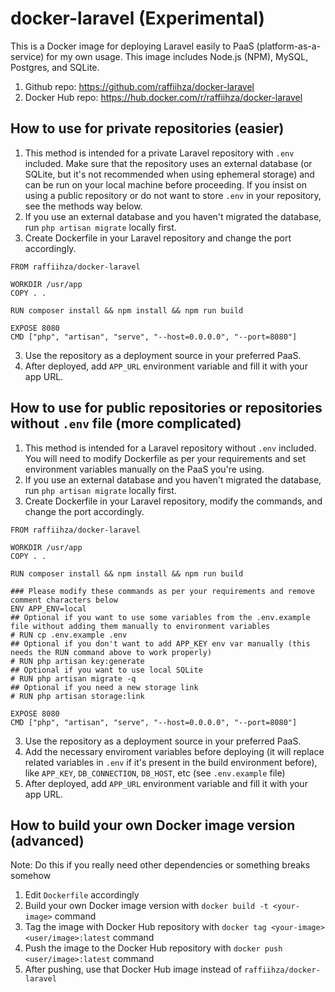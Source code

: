 # docker-laravel (Experimental)

This is a Docker image for deploying Laravel easily to PaaS (platform-as-a-service) for my own usage. This image includes Node.js (NPM), MySQL, Postgres, and SQLite.

1. Github repo: https://github.com/raffiihza/docker-laravel
2. Docker Hub repo: https://hub.docker.com/r/raffiihza/docker-laravel

## How to use for private repositories (easier)
1. This method is intended for a private Laravel repository with `.env` included. Make sure that the repository uses an external database (or SQLite, but it's not recommended when using ephemeral storage) and can be run on your local machine before proceeding. If you insist on using a public repository or do not want to store `.env` in your repository, see the methods way below.
2. If you use an external database and you haven't migrated the database, run `php artisan migrate` locally first.
3. Create Dockerfile in your Laravel repository and change the port accordingly.
```
FROM raffiihza/docker-laravel

WORKDIR /usr/app
COPY . .

RUN composer install && npm install && npm run build

EXPOSE 8080
CMD ["php", "artisan", "serve", "--host=0.0.0.0", "--port=8080"]
```
3. Use the repository as a deployment source in your preferred PaaS.
4. After deployed, add `APP_URL` environment variable and fill it with your app URL.

## How to use for public repositories or repositories without `.env` file (more complicated)
1. This method is intended for a Laravel repository without `.env` included. You will need to modify Dockerfile as per your requirements and set environment variables manually on the PaaS you're using.
2. If you use an external database and you haven't migrated the database, run `php artisan migrate` locally first.
3. Create Dockerfile in your Laravel repository, modify the commands, and change the port accordingly.
```
FROM raffiihza/docker-laravel

WORKDIR /usr/app
COPY . .

RUN composer install && npm install && npm run build

### Please modify these commands as per your requirements and remove comment characters below
ENV APP_ENV=local
## Optional if you want to use some variables from the .env.example file without adding them manually to environment variables
# RUN cp .env.example .env
## Optional if you don't want to add APP_KEY env var manually (this needs the RUN command above to work properly)
# RUN php artisan key:generate
## Optional if you want to use local SQLite
# RUN php artisan migrate -q
## Optional if you need a new storage link
# RUN php artisan storage:link

EXPOSE 8080
CMD ["php", "artisan", "serve", "--host=0.0.0.0", "--port=8080"]
```
3. Use the repository as a deployment source in your preferred PaaS.
4. Add the necessary enviroment variables before deploying (it will replace related variables in `.env` if it's present in the build environment before), like `APP_KEY`, `DB_CONNECTION`, `DB_HOST`, etc (see `.env.example` file)
5. After deployed, add `APP_URL` environment variable and fill it with your app URL.

## How to build your own Docker image version (advanced)
Note: Do this if you really need other dependencies or something breaks somehow

1. Edit `Dockerfile` accordingly
2. Build your own Docker image version with `docker build -t <your-image>` command
3. Tag the image with Docker Hub repository with `docker tag <your-image> <user/image>:latest` command
4. Push the image to the Docker Hub repository with `docker push <user/image>:latest` command
5. After pushing, use that Docker Hub image instead of `raffiihza/docker-laravel`
